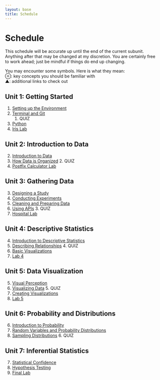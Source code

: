 ```yaml
---
layout: base
title: Schedule
---
```

# Schedule
This schedule will be accurate up until the end of the current subunit. Anything after that may be changed at my discretion. You are certainly free to work ahead; just be mindful if things do end up changing.

<div class="Legend">
You may encounter some symbols. Here is what they mean: <br>
⊕: key concepts you should be familiar with<br>
▲: additional links to check out
</div>

## Unit 1: Getting Started
  1. [Setting up the Environment]({{site.baseurl}}/units/01/01/)
  1. [Terminal and Git]({{site.baseurl}}/units/01/02/)
     1. QUIZ
  1. [Python]({{site.baseurl}}/units/01/03/)
  1. [Iris Lab]({{site.baseurl}}/units/01/04/)

## Unit 2: Introduction to Data
  2. [Introduction to Data]({{site.baseurl}}/units/02/01/)
  2. [How Data is Organized]({{site.baseurl}}/units/02/02/)
     2. QUIZ
  2. [Postfix Calculator Lab]({{site.baseurl}}/units/02/03/)

## Unit 3: Gathering Data
  3. [Designing a Study]({{site.baseurl}}/units/03/01)
  3. [Conducting Experiments]({{site.baseurl}}/units/03/02)
  3. [Cleaning and Preparing Data]({{site.baseurl}}/units/03/03)
  3. [Using APIs]({{site.baseurl}}/units/03/04/)
      3. QUIZ
  3. [Hospital Lab]({{site.baseurl}}/units/03/05/)

## Unit 4: Descriptive Statistics
  4. [Introduction to Descriptive Statistics]({{site.baseurl}}/units/04/01/)
  4. [Describing Relationships]({{site.baseurl}}/units/04/02/)
     4. QUIZ
  4. [Basic Visualizations]({{site.baseurl}}/units/04/03)
  4. [Lab 4]({{site.baseurl}}/units/04/04/)

## Unit 5: Data Visualization
  5. [Visual Perception]({{site.baseurl}}/units/05/01/)
  5. [Visualizing Data]({{site.baseurl}}/units/05/02/)
      5. QUIZ
  5. [Creating Visualizations]({{site.baseurl}}/units/05/03)
  5. [Lab 5]({{site.baseurl}}/units/05/04/)

## Unit 6: Probability and Distributions
  6. [Introduction to Probability]({{site.baseurl}}/units/06/01/)
  6. [Random Variables and Probability Distributions]({{site.baseurl}}/units/06/02/)
  6. [Sampling Distributions]({{site.baseurl}}/units/06/03/)
      6. QUIZ

## Unit 7: Inferential Statistics
  7. [Statistical Confidence]({{site.baseurl}}/units/07/01)
  7. [Hypothesis Testing]({{site.baseurl}}/units/07/02/)
  7. [Final Lab]({{site.baseurl}}/units/07/03/)